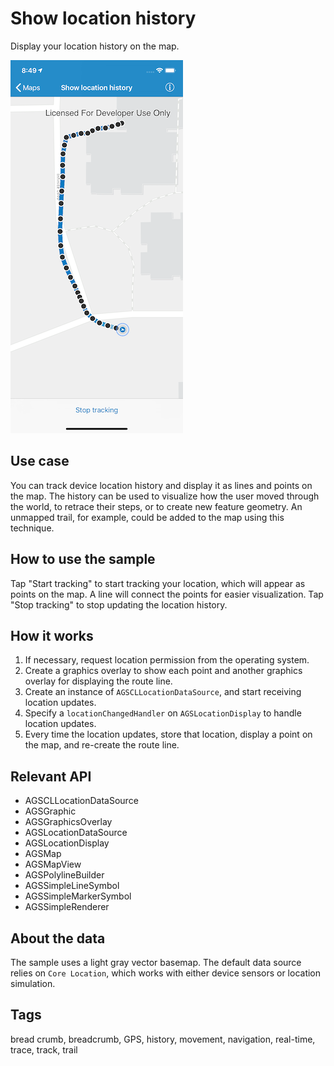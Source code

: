 # Show location history

Display your location history on the map.

![Image of show location history](show-location-history.png)

## Use case

You can track device location history and display it as lines and points on the map. The history can be used to visualize how the user moved through the world, to retrace their steps, or to create new feature geometry. An unmapped trail, for example, could be added to the map using this technique.

## How to use the sample

Tap "Start tracking" to start tracking your location, which will appear as points on the map. A line will connect the points for easier visualization. Tap "Stop tracking" to stop updating the location history.

## How it works

1. If necessary, request location permission from the operating system.
2. Create a graphics overlay to show each point and another graphics overlay for displaying the route line.
3. Create an instance of `AGSCLLocationDataSource`, and start receiving location updates.
4. Specify a `locationChangedHandler` on `AGSLocationDisplay` to handle location updates.
5. Every time the location updates, store that location, display a point on the map, and re-create the route line.

## Relevant API

* AGSCLLocationDataSource
* AGSGraphic
* AGSGraphicsOverlay
* AGSLocationDataSource
* AGSLocationDisplay
* AGSMap
* AGSMapView
* AGSPolylineBuilder
* AGSSimpleLineSymbol
* AGSSimpleMarkerSymbol
* AGSSimpleRenderer

## About the data

The sample uses a light gray vector basemap. The default data source relies on `Core Location`, which works with either device sensors or location simulation.

## Tags

bread crumb, breadcrumb, GPS, history, movement, navigation, real-time, trace, track, trail
